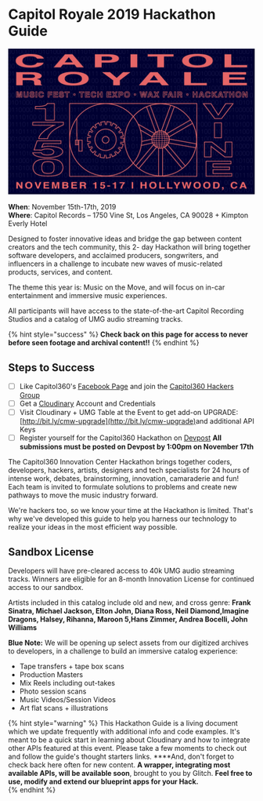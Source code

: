 # Capitol Royale 2019 Hackathon Guide

![](.gitbook/assets/gitbookbanner-page-001.jpg)

**When**: November 15th-17th, 2019   
**Where**: Capitol Records – 1750 Vine St, Los Angeles, CA 90028 + Kimpton Everly Hotel

Designed to foster innovative ideas and bridge the gap between content creators and the tech community, this 2- day Hackathon will bring together software developers, and acclaimed producers, songwriters, and influencers in a challenge to incubate new waves of music-related products, services, and content.

The theme this year is: Music on the Move, and will focus on in-car entertainment and immersive music experiences.

All participants will have access to the state-of-the-art Capitol Recording Studios and a catalog of UMG audio streaming tracks.

{% hint style="success" %}
**Check back on this page for access to never before seen footage and archival content!!**
{% endhint %}

## Steps to Success

* [ ] Like Capitol360's [Facebook Page](https://www.facebook.com/CapitolMusic360/) and join the [Capitol360 Hackers Group](https://www.facebook.com/groups/527780350991187/)
* [ ] Get a [Cloudinary](https://cloudinary.com/signup?utm_source=CMW&utm_medium=Gitbook&utm_campaign=Evangelism&utm_term=Hackathon-Guide&utm_content=Signup_CMW) Account and Credentials
* [ ] Visit Cloudinary + UMG Table at the Event to get add-on UPGRADE: [http://bit.ly/cmw-upgrade](http://bit.ly/cmw-upgrade)​ and additional API Keys
* [ ] Register yourself for the Capitol360 Hackathon on [Devpost](https://capitol-hackathon-nov-2019.devpost.com/?preview_token=FbsaO4IxKNtwfPp3bjsgIPEpQwVYrOCeEchsMGphuRI%3D) **All submissions must be posted on Devpost by 1:00pm on November 17th** 

The Capitol360 Innovation Center Hackathon brings together coders, developers, hackers, artists, designers and tech specialists for 24 hours of intense work, debates, brainstorming, innovation, camaraderie and fun! Each team is invited to formulate solutions to problems and create new pathways to move the music industry forward.

We're hackers too, so we know your time at the Hackathon is limited. That's why we've developed this guide to help you harness our technology to realize your ideas in the most efficient way possible.

## Sandbox License

Developers will have pre-cleared access to 40k UMG audio streaming tracks. Winners are eligible for an 8-month Innovation License for continued access to our sandbox. 

Artists included in this catalog include old and new, and cross genre: **Frank Sinatra, Michael Jackson, Elton John, Diana Ross, Neil Diamond,Imagine Dragons, Halsey, Rihanna, Maroon 5,Hans Zimmer, Andrea Bocelli, John Williams**

**Blue Note:** We will be opening up select assets from our digitized archives to developers, in a challenge to build an immersive catalog experience: 

* Tape transfers + tape box scans
* Production Masters
* Mix Reels including out-takes
* Photo session scans
* Music Videos/Session Videos
* Art flat scans + illustrations

{% hint style="warning" %}
This Hackathon Guide is a living document which we update frequently with additional info and code examples. It's meant to be a quick start in learning about Cloudinary and how to integrate other APIs featured at this event. Please take a few moments to check out and follow the guide's thought starters links. ****And, don't forget to check back here often for new content. **A wrapper, integrating most available APIs, will be available soon**, brought to you by Glitch. **Feel free to use, modify and extend our blueprint apps for your Hack.**  
{% endhint %}

